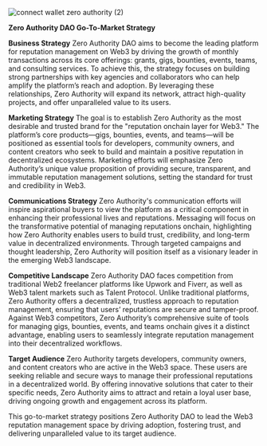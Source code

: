 ![connect wallet zero authority (2)](https://github.com/user-attachments/assets/3edbc1db-5aef-4c90-9051-86a588cea436)

**Zero Authority DAO Go-To-Market Strategy**

**Business Strategy**
Zero Authority DAO aims to become the leading platform for reputation management on Web3 by driving the growth of monthly transactions across its core offerings: grants, gigs, bounties, events, teams, and consulting services. To achieve this, the strategy focuses on building strong partnerships with key agencies and collaborators who can help amplify the platform’s reach and adoption. By leveraging these relationships, Zero Authority will expand its network, attract high-quality projects, and offer unparalleled value to its users.

**Marketing Strategy**
The goal is to establish Zero Authority as the most desirable and trusted brand for the "reputation onchain layer for Web3." The platform’s core products—gigs, bounties, events, and teams—will be positioned as essential tools for developers, community owners, and content creators who seek to build and maintain a positive reputation in decentralized ecosystems. Marketing efforts will emphasize Zero Authority’s unique value proposition of providing secure, transparent, and immutable reputation management solutions, setting the standard for trust and credibility in Web3.

**Communications Strategy**
Zero Authority's communication efforts will inspire aspirational buyers to view the platform as a critical component in enhancing their professional lives and reputations. Messaging will focus on the transformative potential of managing reputations onchain, highlighting how Zero Authority enables users to build trust, credibility, and long-term value in decentralized environments. Through targeted campaigns and thought leadership, Zero Authority will position itself as a visionary leader in the emerging Web3 landscape.

**Competitive Landscape**
Zero Authority DAO faces competition from traditional Web2 freelancer platforms like Upwork and Fiverr, as well as Web3 talent markets such as Talent Protocol. Unlike traditional platforms, Zero Authority offers a decentralized, trustless approach to reputation management, ensuring that users’ reputations are secure and tamper-proof. Against Web3 competitors, Zero Authority’s comprehensive suite of tools for managing gigs, bounties, events, and teams onchain gives it a distinct advantage, enabling users to seamlessly integrate reputation management into their decentralized workflows.

**Target Audience**
Zero Authority targets developers, community owners, and content creators who are active in the Web3 space. These users are seeking reliable and secure ways to manage their professional reputations in a decentralized world. By offering innovative solutions that cater to their specific needs, Zero Authority aims to attract and retain a loyal user base, driving ongoing growth and engagement across its platform.

This go-to-market strategy positions Zero Authority DAO to lead the Web3 reputation management space by driving adoption, fostering trust, and delivering unparalleled value to its target audience.
